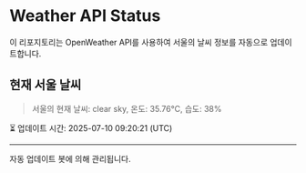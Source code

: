 
# Weather API Status

이 리포지토리는 OpenWeather API를 사용하여 서울의 날씨 정보를 자동으로 업데이트합니다.

## 현재 서울 날씨
> 서울의 현재 날씨: clear sky, 온도: 35.76°C, 습도: 38%

⏳ 업데이트 시간: 2025-07-10 09:20:21 (UTC)

---
자동 업데이트 봇에 의해 관리됩니다.
